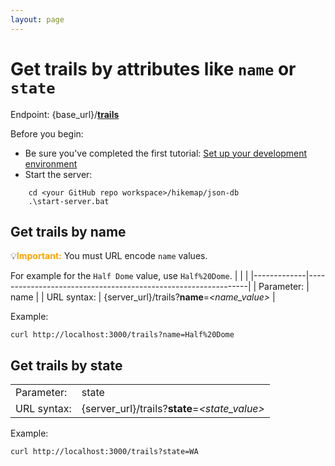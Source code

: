```yaml
---
layout: page
---
```


# Get trails by attributes like `name` or `state`

Endpoint: {base_url}/**[trails](trails.html)**

Before you begin: 
* Be sure you've completed the first tutorial: [Set up your development environment](tutorial-getting-started.html)
* Start the server: 
```
    cd <your GitHub repo workspace>/hikemap/json-db
    .\start-server.bat
 ```

## Get trails by name
💡<span style="color:orange">**Important:**</span> You must URL encode `name` values.

For example for the `Half Dome` value, use `Half%20Dome`.
|             |                                                               |
|-------------|---------------------------------------------------------------|
| Parameter:  | name                                                    |
| URL syntax: | {server_url}/trails?**name**=*<name_value>*       |

Example:
```
curl http://localhost:3000/trails?name=Half%20Dome
```

## Get trails by state

|             |                                                               |
|-------------|---------------------------------------------------------------|
| Parameter:  | state                                                    |
| URL syntax: | {server_url}/trails?**state**=*<state_value>*       |

Example:
```
curl http://localhost:3000/trails?state=WA
```